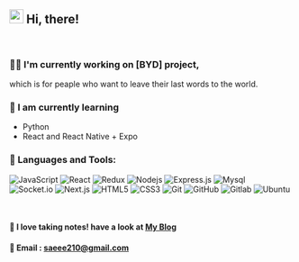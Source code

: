 ## <img src="https://raw.githubusercontent.com/iampavangandhi/iampavangandhi/master/gifs/Hi.gif" width="25">  Hi, there!
<br/>

### 🤸‍♀️ I'm currently working on [BYD] project,  
which is for peaple who want to leave their last words to the world. 


### 🥕 I am currently learning 
- Python
- React and React Native + Expo 


### 🥑 Languages and Tools:


![JavaScript](https://img.shields.io/badge/-JavaScript-black?style=flat-square&logo=javascript)
![React](https://img.shields.io/badge/-React-black?style=flat-square&logo=react)
![Redux](https://img.shields.io/badge/-Redux-black?style=flat-square&logo=Redux)
![Nodejs](https://img.shields.io/badge/-Nodejs-black?style=flat-square&logo=Node.js)
![Express.js](https://img.shields.io/badge/-Express-black?style=flat-square&logo=expressjs)
![Mysql](https://img.shields.io/badge/-Mysql-black?style=flat-square&logo=Mysql)
<br/>
![Socket.io](https://img.shields.io/badge/-Socket-black?style=flat-square&logo=socket.io)
![Next.js](https://img.shields.io/badge/-Next-black?style=flat-square&logo=Next.js)
![HTML5](https://img.shields.io/badge/-HTML5-black?style=flat-square&logo=html5&logoColor=white)
![CSS3](https://img.shields.io/badge/-CSS3-black?style=flat-square&logo=css3)
![Git](https://img.shields.io/badge/-Git-black?style=flat-square&logo=git)
![GitHub](https://img.shields.io/badge/-GitHub-black?style=flat-square&logo=github)
![Gitlab](https://img.shields.io/badge/-Gitlab-black?style=flat-square&logo=gitlab)
![Ubuntu](https://img.shields.io/badge/-Ubuntu-black?style=flat-square&logo=ubuntu)


<br/>

#### 📝 I love taking notes! have a look at <a href="https://blckchainetc.tistory.com/">My Blog</a>

#### 📧 Email : saeee210@gmail.com

<!--
- 🔭 I’m currently working on ...
- 🌱 I’m currently learning ...
- 👯 I’m looking to collaborate on ...
- 🤔 I’m looking for help with ...
- 💬 Ask me about ...
- 📫 How to reach me: ...
- 😄 Pronouns: ...
- ⚡ Fun fact: ...
-->
